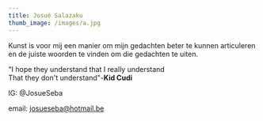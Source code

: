 ```yaml
---
title: Josué Salazaku
thumb_image: /images/a.jpg
---
```

Kunst is voor mij een manier om mijn gedachten beter te kunnen articuleren en de juiste woorden te vinden om die gedachten te uiten.

"I hope they understand that I really understand\
That they don't understand"-**Kid Cudi**

IG: @JosueSeba

email: josueseba@hotmail.be